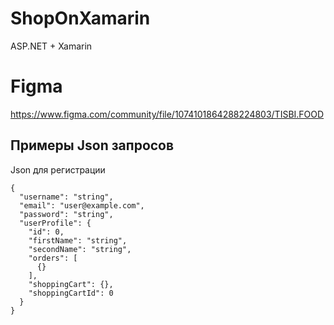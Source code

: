 # ShopOnXamarin
ASP.NET + Xamarin

# Figma
https://www.figma.com/community/file/1074101864288224803/TISBI.FOOD

## Примеры Json запросов
Json для регистрации
```
{
  "username": "string",
  "email": "user@example.com",
  "password": "string",
  "userProfile": {
    "id": 0,
    "firstName": "string",
    "secondName": "string",
    "orders": [
      {}
    ],
    "shoppingCart": {},
    "shoppingCartId": 0
  }
}
```
